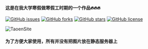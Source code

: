 #### 这是在我大学寒假做寒假工时期的一个作品🔥🔥🔥

[![GitHub issues](https://img.shields.io/github/issues/zzlw/TaoenSite.svg)](https://github.com/zzlw/TaoenSite/issues)
[![GitHub forks](https://img.shields.io/github/forks/zzlw/TaoenSite.svg)](https://github.com/zzlw/TaoenSite/network)
[![GitHub stars](https://img.shields.io/github/stars/zzlw/TaoenSite.svg)](https://github.com/zzlw/TaoenSite/stargazers)
[![GitHub license](https://img.shields.io/github/license/zzlw/TaoenSite.svg)](https://github.com/zzlw/TaoenSite/blob/master/LICENSE)

![TaoenSite](http://baby925.top/TaoenSite/img/TaoenSite.png)

#### 为了方便大家使用，所有并没有把图片放在静态服务器上